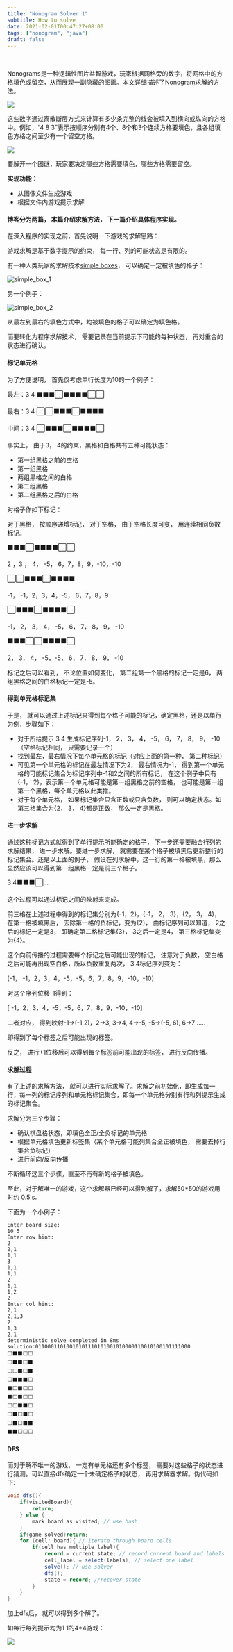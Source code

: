 ```yaml
---
title: "Nonogram Solver 1"
subtitle: How to solve
date: 2021-02-01T00:47:27+08:00
tags: ["nonogram", "java"]
draft: false
---
```


​    

Nonograms是一种逻辑性图片益智游戏，玩家根据网格旁的数字，将网格中的方格填色或留空，从而展现一副隐藏的图画。本文详细描述了Nonogram求解的方法。

<!--more-->

![](/media/01.png)

这些数字通过离散断层方式来计算有多少条完整的线会被填入到横向或纵向的方格中。例如，“4 8 3”表示按顺序分别有4个、8个和3个连续方格要填色，且各组填色方格之间至少有一个留空方格。

![](/media/03.jpg)

要解开一个图谜，玩家要决定哪些方格需要填色，哪些方格需要留空。



**实现功能：**

- 从图像文件生成游戏
- 根据文件内游戏提示求解

#### 博客分为两篇， 本篇介绍求解方法， 下一篇介绍具体程序实现。



在深入程序的实现之前，首先说明一下游戏的求解思路：

游戏求解是基于数字提示的约束， 每一行、列的可能状态是有限的。

有一种人类玩家的求解技术[simple boxes](https://en.wikipedia.org/wiki/Nonogram#Simple_boxes)， 可以确定一定被填色的格子：

![simple_box_1](/media/simple_box_1.png)

另一个例子：

![simple_box_2](/media/simple_box_2.png)

从最左到最右的填色方式中，均被填色的格子可以确定为填色格。

而要转化为程序求解技术， 需要记录在当前提示下可能的每种状态， 再对重合的状态进行确认。

#### 标记单元格

为了方便说明， 首先仅考虑单行长度为10的一个例子：



最左：3 4  ⬛⬛⬛⬜⬛⬛⬛⬛⬜⬜

最右：3 4  ⬜⬜⬛⬛⬛⬜⬛⬛⬛⬛

中间：3 4  ⬜⬛⬛⬛⬜⬛⬛⬛⬛⬜



事实上， 由于3， 4的约束，黑格和白格共有五种可能状态：

- 第一组黑格之前的空格
- 第一组黑格
- 两组黑格之间的白格
- 第二组黑格
- 第二组黑格之后的白格



对格子作如下标记：

对于黑格， 按顺序递增标记， 对于空格， 由于空格长度可变， 用连续相同负数标记。

⬛⬛⬛⬜⬛⬛⬛⬛⬜⬜

2 ，3 ， 4， -5， 6，7，8，9，-10，-10

 ⬜⬜⬛⬛⬛⬜⬛⬛⬛⬛

-1， -1，2，3，4，-5， 6，7，8，9

⬜⬛⬛⬛⬜⬛⬛⬛⬛⬜

-1， 2， 3， 4， -5， 6， 7， 8， 9， -10

⬛⬛⬛⬜⬜⬛⬛⬛⬛⬜

2， 3， 4， -5，-5， 6， 7， 8， 9， -10

标记之后可以看到， 不论位置如何变化， 第二组第一个黑格的标记一定是6， 两组黑格之间的白格标记一定是-5。

#### 得到单元格标记集

于是， 就可以通过上述标记来得到每个格子可能的标记，确定黑格，还是以单行为例，步骤如下：

- 对于所给提示 3 4 生成标记序列-1， 2， 3， 4， -5， 6， 7， 8， 9， -10（空格标记相同， 只需要记录一个）
- 找到最左，最右情况下每个单元格的标记（对应上面的第一种， 第二种标记）
- 可见第一个单元格的标记在最左情况下为2， 最右情况为-1， 得到第一个单元格的可能标记集合为标记序列中-1和2之间的所有标记， 在这个例子中只有{-1， 2}，表示第一个单元格可能是第一组黑格之前的空格， 也可能是第一组第一个黑格，每个单元格以此类推。
- 对于每个单元格， 如果标记集合只含正数或只含负数， 则可以确定状态。如第三格集合为{2， 3， 4}都是正数， 那么一定是黑格。

#### 进一步求解

通过这种标记方式就得到了单行提示所能确定的格子， 下一步还需要融合行列的求解结果， 进一步求解。要进一步求解， 就需要在某个格子被填黑后更新整行的标记集合。还是以上面的例子， 假设在列求解中，这一行的第一格被填黑，那么显然应该可以得到第一组黑格一定是前三个格子。

3 4⬛⬛⬛⬜...

这个过程可以通过标记之间的映射来完成。

前三格在上述过程中得到的标记集分别为{-1，2}，{-1， 2， 3}，{2， 3， 4}， 在第一格被填黑后， 去除第一格的负标记，变为{2}， 由标记序列可以知道， 2之后的标记一定是3， 即确定第二格标记集{3}， 3之后一定是4， 第三格标记集变为{4}。

这个向前传播的过程需要每个标记之后可能出现的标记， 注意对于负数， 空白格之后可能再出现空白格，所以负数重复两次， 3 4标记序列变为：

[-1， -1，2，3，4，-5，-5，6，7，8，9，-10，-10]

对这个序列位移-1得到：

[ -1，2，3，4，-5，-5，6，7，8，9，-10，-10]

二者对应， 得到映射-1->(-1,2)，2->3, 3->4, 4->-5, -5->(-5, 6), 6->7 .....

即得到了每个标签之后可能出现的标签。

反之， 进行+1位移后可以得到每个标签前可能出现的标签， 进行反向传播。



#### 求解过程

有了上述的求解方法， 就可以进行实际求解了。求解之前初始化，即生成每一行，每一列的标记序列和单元格标记集合，即每一个单元格分别有行和列提示生成的标记集合。

求解分为三个步骤：

- 确认棋盘格状态，即填色全正/全负标记的单元格
- 根据单元格填色更新标签集（某个单元格可能列集合全正被填色， 需要去掉行集合负标记）
- 进行前向/反向传播

不断循环这三个步骤，直至不再有新的格子被填色。



至此，对于解唯一的游戏，这个求解器已经可以得到解了，求解50*50的游戏用时约 0.5 s。

下面为一个小例子：

```board size: 10 5
Enter board size:
10 5
Enter row hint:
2
2,1
1,1
3
1,1
1,1
2
1,1
1,2
2
Enter col hint:
2,1
2,1,3
7
1,3
2,1
deterministic solve completed in 8ms
solution:01100011010010101110101001010000110010100101111000
⬜⬛⬛⬜⬜
⬜⬛⬛⬜⬛
⬜⬜⬛⬜⬛
⬜⬛⬛⬛⬜
⬛⬜⬛⬜⬜
⬛⬜⬛⬜⬜
⬜⬜⬛⬛⬜
⬜⬛⬜⬛⬜
⬜⬛⬜⬛⬛
⬛⬛⬜⬜⬜
```



#### DFS

而对于解不唯一的游戏， 一定有单元格还有多个标签， 需要对这些格子的状态进行猜测。可以直接dfs确定一个未确定格子的状态， 再用求解器求解。伪代码如下:

```java
void dfs(){
    if(visitedBoard){
        return;
    } else {
        mark board as visited; // use hash
    }
    if(game solved)return;
    for (cell: board){ // iterate through board cells
        if(cell has multiple label){
            record = current state; // record current board and labels
            cell_label = select(labels); // select one label
            solve(); // use solver
            dfs();
            state = record; //recover state
        }
    }
}
```

加上dfs后， 就可以得到多个解了。

如每行每列提示均为1 1的4*4游戏：



![](/media/solved.JPG)

